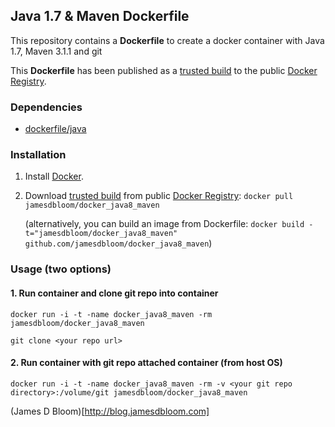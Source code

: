 ## Java 1.7 & Maven Dockerfile

This repository contains a **Dockerfile** to create a docker container with Java 1.7, Maven 3.1.1 and git

This **Dockerfile** has been published as a [trusted build](https://registry.hub.docker.com/u/jamesdbloom/docker-java8-maven/) to the public [Docker Registry](https://index.docker.io/).


### Dependencies

* [dockerfile/java](http://dockerfile.github.io/#/java)


### Installation

1. Install [Docker](https://www.docker.io/).

2. Download [trusted build](https://registry.hub.docker.com/u/jamesdbloom/docker-java8-maven/) from public [Docker Registry](https://index.docker.io/): `docker pull jamesdbloom/docker_java8_maven`

   (alternatively, you can build an image from Dockerfile: `docker build -t="jamesdbloom/docker_java8_maven" github.com/jamesdbloom/docker_java8_maven`)


### Usage (two options)

#### 1. Run container and clone git repo into container

    docker run -i -t -name docker_java8_maven -rm jamesdbloom/docker_java8_maven

    git clone <your repo url>

#### 2. Run container with git repo attached container (from host OS)

    docker run -i -t -name docker_java8_maven -rm -v <your git repo directory>:/volume/git jamesdbloom/docker_java8_maven
    
(James D Bloom)[http://blog.jamesdbloom.com]
